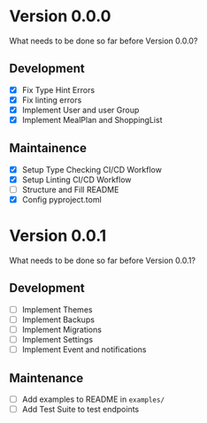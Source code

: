 # Version 0.0.0
What needs to be done so far before Version 0.0.0?

## Development
- [X] Fix Type Hint Errors
- [X] Fix linting errors
- [X] Implement User and user Group
- [X] Implement MealPlan and ShoppingList

## Maintainence
- [X] Setup Type Checking CI/CD Workflow
- [X] Setup Linting CI/CD Workflow
- [ ] Structure and Fill README
- [X] Config pyproject.toml

# Version 0.0.1
What needs to be done so far before Version 0.0.1?

## Development
- [ ] Implement Themes
- [ ] Implement Backups
- [ ] Implement Migrations
- [ ] Implement Settings
- [ ] Implement Event and notifications

## Maintenance
- [ ] Add examples to README in `examples/`
- [ ] Add Test Suite to test endpoints

